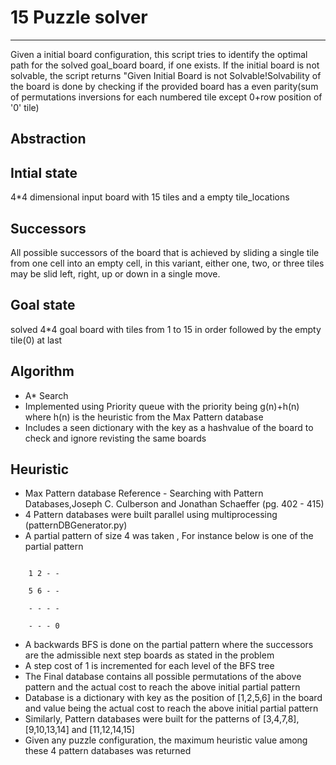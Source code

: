 # 15 Puzzle solver
------------------
Given a initial board configuration, this script tries to identify the optimal path for the solved goal_board
board, if one exists. If the initial board is not solvable, the script returns "Given Initial Board is not Solvable!Solvability of the board is done by checking if the provided board has a even parity(sum of permutations inversions for each numbered tile except 0+row position of '0' tile)

Abstraction
-----------

Intial state
------------
4*4 dimensional input board with 15 tiles and a empty tile_locations

Successors
-----------
All possible successors of the board that is achieved by sliding a single tile from one cell into an empty cell, in this variant, either one, two, or three tiles may be slid
   left, right, up or down in a single move. 

Goal state
----------
solved 4*4 goal board with tiles from 1 to 15 in order followed by the empty tile(0) at last

Algorithm
----------
   - A* Search
   - Implemented using Priority queue with the priority being g(n)+h(n) where h(n) is the heuristic from the Max Pattern database
   - Includes a seen dictionary with the key as a hashvalue of the board to check and ignore revisting the same boards

Heuristic
---------
   - Max Pattern database
   Reference - Searching with Pattern Databases,Joseph C. Culberson and Jonathan Schaeffer (pg. 402 - 415)
   - 4 Pattern databases were built parallel using multiprocessing (patternDBGenerator.py)
   - A partial pattern of size 4 was taken , For instance below is one of the partial pattern
   ```

       1 2 - -     

       5 6 - -     

       - - - -    

       - - - 0    
   ```
   - A backwards BFS is done on the partial pattern where the successors are the admissible next step boards as stated in the problem
   - A step cost of 1 is incremented for each level of the BFS tree
   - The Final database contains all possible permutations of the above pattern and the actual cost to reach the above initial partial pattern
   - Database is a dictionary with key as the position of [1,2,5,6] in the board and value being the actual cost to reach the above initial partial pattern
   - Similarly, Pattern databases were built for the patterns of [3,4,7,8], [9,10,13,14] and [11,12,14,15]
   - Given any puzzle configuration, the maximum heuristic value among these 4 pattern databases was returned